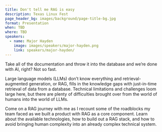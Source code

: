 ```yaml
---
title: Don't tell me RAG is easy
description: Texas Linux Fest
page_header_bg: images/background/page-title-bg.jpg
format: Presentation
when: TBD
where: TBD
speakers:
  - name: Major Hayden
    image: images/speakers/major-hayden.png
    link: speakers/major-hayden/
---
```


Take all of the documentation and throw it into the database and we’re done
with AI, right? Not so fast.

Large language models (LLMs) don’t know everything and retrieval-augmented
generation, or RAG, fills in the knowledge gaps with just-in-time retrieval of
data from a database. Technical limitations and challenges loom large here, but
there are plenty of difficulties brought over from the world of humans into the
world of LLMs.

Come on a RAG journey with me as I recount some of the roadblocks my team faced
as we built a product with RAG as a core component. Learn about the available
technologies, how to build out a RAG stack, and how to avoid bringing human
complexity into an already complex technical system.
